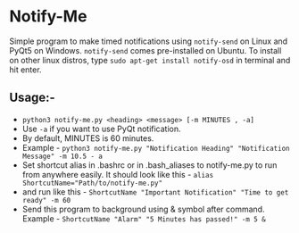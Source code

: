# Notify-Me

Simple program to make timed notifications using `notify-send` on Linux and PyQt5 on Windows.
`notify-send` comes pre-installed on Ubuntu. To install on other linux distros, type `sudo apt-get install notify-osd` in terminal and hit enter.

## Usage:-
- `python3 notify-me.py <heading> <message> [-m MINUTES , -a]`
- Use `-a` if you want to use PyQt notification.
- By default, MINUTES is 60 minutes.
- Example - `python3 notify-me.py "Notification Heading" "Notification Message" -m 10.5 - a` 
- Set shortcut alias in .bashrc or in .bash_aliases to notify-me.py to run from anywhere easily. It should look like this - `alias ShortcutName="Path/to/notify-me.py"`
- and run like this - `ShortcutName "Important Notification" "Time to get ready" -m 60`
- Send this program to background using & symbol after command. Example - `ShortcutName "Alarm" "5 Minutes has passed!" -m 5 &`

